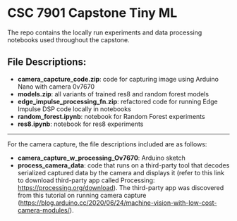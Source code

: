 # CSC 7901 Capstone Tiny ML
The repo contains the locally run experiments and data processing notebooks used throughout the capstone.

## **File Descriptions:**
- **camera_capcture_code.zip**: code for capturing image using Arduino Nano with camera 0v7670
- **models.zip**: all variants of trained res8 and random forest models
- **edge_impulse_processing_fn.zip**: refactored code for running Edge Impulse DSP code locally in notebooks
- **random_forest.ipynb**: notebook for Random Forest experiments
- **res8.ipynb**: notebook for res8 experiments 

-------------------------------------------------------------------------------------------------------------------------------------------

For the camera capture, the file descriptions included are as follows: 
- **camera_capture_w_processing_Ov7670**: Arduino sketch
- **process_camera_data**: code that runs on a third-party tool that decodes serialized captured data by the camera and displays it (refer to this link to download third-party app called Processing: https://processing.org/download). The third-party app was discovered from this tutorial on running camera capture (https://blog.arduino.cc/2020/06/24/machine-vision-with-low-cost-camera-modules/). 
